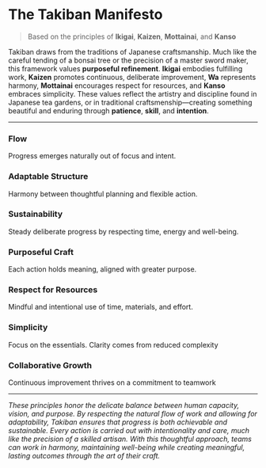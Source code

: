 # The Takiban Manifesto

> Based on the principles of **Ikigai**, **Kaizen**, **Mottainai**, and **Kanso**

Takiban draws from the traditions of Japanese craftsmanship. Much like the careful tending of a bonsai tree or the precision of a master sword maker, this framework values **purposeful refinement**. **Ikigai** embodies fulfilling work, **Kaizen** promotes continuous, deliberate improvement, **Wa** represents harmony, **Mottainai** encourages respect for resources, and **Kanso** embraces simplicity. These values reflect the artistry and discipline found in Japanese tea gardens, or in traditional craftsmenship—creating something beautiful and enduring through **patience**, **skill**, and **intention**.

---------------------

### **Flow**
Progress emerges naturally out of focus and intent.

### **Adaptable Structure**
Harmony between thoughtful planning and flexible action.

### **Sustainability**
Steady deliberate progress by respecting time, energy and well-being.

### **Purposeful Craft**
Each action holds meaning, aligned with greater purpose.

### **Respect for Resources**
Mindful and intentional use of time, materials, and effort.

### **Simplicity**
Focus on the essentials. Clarity comes from reduced complexity

### **Collaborative Growth**
Continuous improvement thrives on a commitment to teamwork

---------------------

_These principles honor the delicate balance between human capacity, vision, and purpose. By respecting the natural flow of work and allowing for adaptability, Takiban ensures that progress is both achievable and sustainable. Every action is carried out with intentionality and care, much like the precision of a skilled artisan. With this thoughtful approach, teams can work in harmony, maintaining well-being while creating meaningful, lasting outcomes through the art of their craft._
